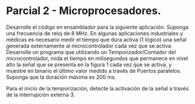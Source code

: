# Parcial 2 - Microprocesadores.


Desarrolle el código en ensamblador para la siguiente aplicación. Suponga una frecuencia de reloj de 8 MHz.
En algunas aplicaciones industriales y médicas es necesario medir el tiempo que dura activa (1 lógico) una señal generada
externamente al microcontrolador cada vez que se activa. Desarrolle un programa que utilizando un Temporizador/Contador
del microcontrolador, mida el tiempo en milisegundos que permanece en nivel alto la señal que se presenta en la figura 1
cada vez que se activa, y muestre en binario el último valor medido a través de Puertos paralelos. Suponga que la duración
máxima es 200 ms.

Para el inicio de la temporización, detecte la activación de la señal a través de la interrupción externa 3.